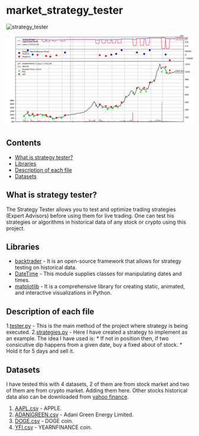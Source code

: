 <!--Head-->
# market_strategy_tester

![strategy_tester](https://img.shields.io/badge/strategy-tester-brightgreen)


 ![market_strategy_tester logo](logo.png)


## Contents

* [What is strategy tester?](#What-is-strategy-tester?)
* [Libraries](#Libraries)
* [Description of each file](#Description-of-each-file)
* [Datasets](#Datasets)

## What is strategy tester?

The Strategy Tester allows you to test and optimize trading strategies (Expert Advisors) before using them for live trading. One can test his strategies or algorithms in historical data of any stock or crypto using this project.


## Libraries

+ [backtrader](https://www.backtrader.com) - It is an open-source framework that allows for strategy testing on historical data.
+ [DateTime](https://pypi.org/project/DateTime) - This module supplies classes for manipulating dates and times.
+ [matplotlib](https://pypi.org/project/matplotlib/) - It is a comprehensive library for creating static, animated, and interactive visualizations in Python.


<!-- Description -->
## Description of each file

1.[tester.py](https://github.com/ArunavD/market_strategy_tester/blob/master/tester.py) - This is the main method of the project where strategy is being executed.
2.[strategies.py](https://github.com/ArunavD/market_strategy_tester/blob/master/strategies.py) - Here I have created a strategy to implement as an example. The idea I have used is:
        * If not in position then, if two consicutive dip happens from a given date, buy a fixed about of stock.
        * Hold it for 5 days and sell it.


## Datasets

I have tested this with 4 datasets, 2 of them are from stock market and two of them are from crypto market. Adding them here. Other stocks historical data also can be downloaded from [yahoo finance](https://in.finance.yahoo.com/).

1. [AAPL.csv](https://github.com/ArunavD/market_strategy_tester/blob/master/AAPL.csv) - APPLE.
2. [ADANIGREEN.csv](https://github.com/ArunavD/market_strategy_tester/blob/master/ADANIGREEN.csv) - Adani Green Energy Limited.
3. [DOGE.csv](https://github.com/ArunavD/market_strategy_tester/blob/master/DOGE.csv) - DOGE coin.
4. [YFI.csv](https://github.com/ArunavD/market_strategy_tester/blob/master/YFI.csv) - YEARNFINANCE coin.